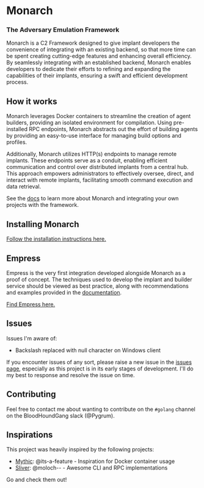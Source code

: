 # Monarch
### The Adversary Emulation Framework

Monarch is a C2 Framework designed to give implant developers the convenience of integrating with an existing 
backend, so that more time can be spent creating cutting-edge features and enhancing overall efficiency. 
By seamlessly integrating with an established backend, Monarch enables developers to dedicate their efforts to 
refining and expanding the capabilities of their implants, ensuring a swift and efficient development process.

## How it works

Monarch leverages Docker containers to streamline the creation of agent builders, providing an isolated
environment for compilation. Using pre-installed RPC endpoints, Monarch abstracts out the effort of
building agents by providing an easy-to-use interface for managing build options and profiles.

Additionally, Monarch utilizes HTTP(s) endpoints to manage remote implants. 
These endpoints serve as a conduit, enabling efficient communication and control over distributed implants 
from a central hub. This approach empowers administrators to effectively oversee, direct, and interact with 
remote implants, facilitating smooth command execution and data retrieval.

See the [docs](https://monarch.gitbook.io/monarch) to learn more about Monarch and integrating your own projects with the framework.

## Installing Monarch

[Follow the installation instructions here.](https://monarch.gitbook.io/monarch/installation)

## Empress
Empress is the very first integration developed alongside Monarch as a proof of concept.
The techniques used to develop the implant and builder service should be viewed as best practice, along with recommendations and examples provided in the [documentation](https://monarch.gitbook.io/monarch/integration).

[Find Empress here.](https://github.com/pygrum/Empress)


## Issues
Issues I'm aware of:
- Backslash replaced with null character on Windows client

If you encounter issues of any sort, please raise a new issue in the 
[issues page](https://github.com/pygrum/monarch/issues), especially as this project is in its early stages of development.
I'll do my best to response and resolve the issue on time.

## Contributing
Feel free to contact me about wanting to contribute on the `#golang` channel on the BloodHoundGang slack (@Pygrum).

## Inspirations

This project was heavily inspired by the following projects:
- [Mythic](https://github.com/its-a-feature/Mythic): @its-a-feature - Inspiration for Docker container usage
- [Sliver](https://github.com/BishopFox/sliver): @moloch-- - Awesome CLI and RPC implementations

Go and check them out!
